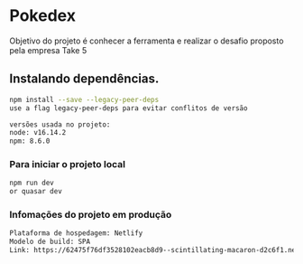 # Pokedex

Objetivo do projeto é conhecer a ferramenta e realizar o desafio proposto pela empresa Take 5

## Instalando dependências.
```bash
npm install --save --legacy-peer-deps
use a flag legacy-peer-deps para evitar conflitos de versão

versões usada no projeto:
node: v16.14.2
npm: 8.6.0
```

### Para iniciar o projeto local
```bash
npm run dev
or quasar dev
```

### Infomações do projeto em produção
```bash
Plataforma de hospedagem: Netlify
Modelo de build: SPA
Link: https://62475f76df3528102eacb8d9--scintillating-macaron-d2c6f1.netlify.app/
```
